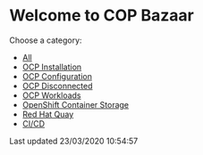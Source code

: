 # Welcome to COP Bazaar

Choose a category:
* [All](All.Stars.md)
* [OCP Installation](OCP%20Installation.Stars.md)
* [OCP Configuration](OCP%20Configuration.Stars.md)
* [OCP Disconnected](OCP%20Disconnected.Stars.md)
* [OCP Workloads](OCP%20Workloads.Stars.md)
* [OpenShift Container Storage](OpenShift%20Container%20Storage.Stars.md)
* [Red Hat Quay](Red%20Hat%20Quay.Stars.md)
* [CI/CD](CI_CD.Stars.md)

Last updated 23/03/2020 10:54:57